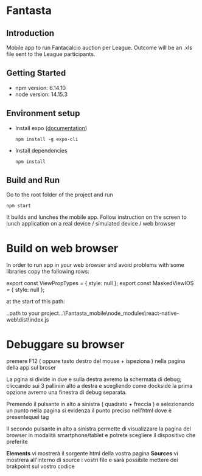 # Fantasta

## Introduction

Mobile app to run Fantacalcio auction per League. Outcome will be an .xls file sent to the League participants.

## Getting Started

* npm version: 6.14.10
* node version: 14.15.3

## Environment setup

* Install expo ([documentation](https://reactnative.dev/docs/environment-setup))

  ```npm install -g expo-cli```

* Install dependencies

  ```npm install```

## Build and Run

Go to the root folder of the project and run

```npm start```

It builds and lunches the mobile app. Follow instruction on the screen to lunch application on a real device / simulated device / web browser


# Build on web browser
In order to run app in your web browser and avoid problems with some libraries copy the following rows:

export const ViewPropTypes = { style: null };
export const MaskedViewIOS = { style: null };

at the start of this path:

..path to your project...\Fantasta_mobile\node_modules\react-native-web\dist\index.js

# Debuggare su browser

premere F12 ( oppure tasto destro del mouse + ispeziona ) nella pagina della app sul broser

La pgina si divide in due e sulla destra avremo la schermata di debug; cliccando sui 3 palliniin alto a destra e scegliendo come dockside la prima opzione avremo una finestra di debug separata.

Premendo il pulsante in alto a sinistra ( quadrato + freccia ) e selezionando un punto nella pagina si evidenza il punto preciso nell'html dove è presentequel tag

Il secondo pulsante in alto a sinistra permette di visualizzare la pagina del browser in modalità smartphone/tablet e potrete scegliere il dispositivo che preferite

  **Elements** vi mostrerà il sorgente html della vostra pagina
  **Sources** vi mostrerà all'interno di source i vostri file e sarà possibile mettere dei brakpoint sul vostro codice

